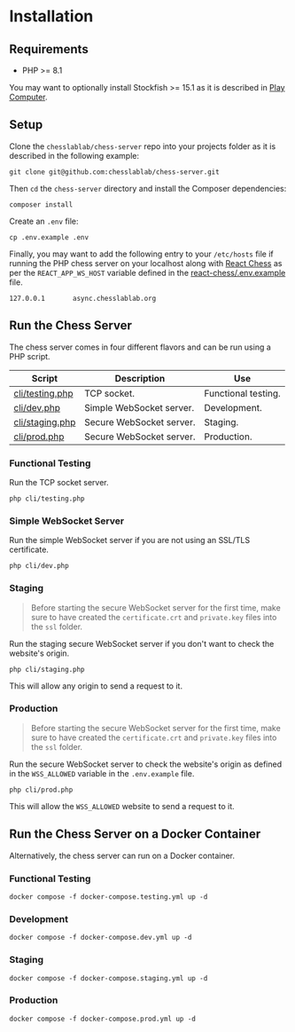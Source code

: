 # Installation

## Requirements

- PHP >= 8.1

You may want to optionally install Stockfish >= 15.1 as it is described in [Play Computer](https://php-chess.readthedocs.io/en/latest/play-computer/).

## Setup

Clone the `chesslablab/chess-server` repo into your projects folder as it is described in the following example:

```
git clone git@github.com:chesslablab/chess-server.git
```

Then `cd` the `chess-server` directory and install the Composer dependencies:
```
composer install
```

Create an `.env` file:
```
cp .env.example .env
```

Finally, you may want to add the following entry to your `/etc/hosts` file if running the PHP chess server on your localhost along with [React Chess](https://github.com/chesslablab/react-chess) as per the `REACT_APP_WS_HOST` variable defined in the [react-chess/.env.example](https://github.com/chesslablab/react-chess/blob/master/.env.example) file.

```
127.0.0.1       async.chesslablab.org
```

## Run the Chess Server

The chess server comes in four different flavors and can be run using a PHP script.

| Script | Description | Use |
| ------ | ----------- | --- |
| [cli/testing.php](https://github.com/chesslablab/chess-server/blob/master/cli/testing.php) | TCP socket. | Functional testing. |
| [cli/dev.php](https://github.com/chesslablab/chess-server/blob/master/cli/dev.php) | Simple WebSocket server. | Development. |
| [cli/staging.php](https://github.com/chesslablab/chess-server/blob/master/cli/staging.php) | Secure WebSocket server. | Staging. |
| [cli/prod.php](https://github.com/chesslablab/chess-server/blob/master/cli/prod.php) | Secure WebSocket server. | Production. |


### Functional Testing

Run the TCP socket server.

```
php cli/testing.php
```

### Simple WebSocket Server

Run the simple WebSocket server if you are not using an SSL/TLS certificate.

```
php cli/dev.php
```

### Staging

> Before starting the secure WebSocket server for the first time, make sure to have created the `certificate.crt` and `private.key` files into the `ssl` folder.

Run the staging secure WebSocket server if you don't want to check the website's origin.

```
php cli/staging.php
```

This will allow any origin to send a request to it.

### Production

> Before starting the secure WebSocket server for the first time, make sure to have created the `certificate.crt` and `private.key` files into the `ssl` folder.

Run the secure WebSocket server to check the website's origin as defined in the `WSS_ALLOWED` variable in the `.env.example` file.

```
php cli/prod.php
```

This will allow the `WSS_ALLOWED` website to send a request to it.

## Run the Chess Server on a Docker Container

Alternatively, the chess server can run on a Docker container.

### Functional Testing

```
docker compose -f docker-compose.testing.yml up -d
```

### Development

```
docker compose -f docker-compose.dev.yml up -d
```

### Staging

```
docker compose -f docker-compose.staging.yml up -d
```

### Production

```
docker compose -f docker-compose.prod.yml up -d
```
